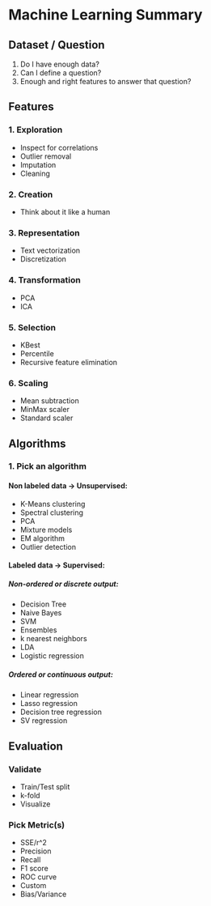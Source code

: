 # Machine Learning Summary

## Dataset / Question
  1. Do I have enough data?
  2. Can I define a question?
  3. Enough and right features to answer that question?

## Features
### 1. Exploration
  * Inspect for correlations
  * Outlier removal
  * Imputation
  * Cleaning
### 2. Creation
  * Think about it like a human
### 3. Representation
  * Text vectorization
  * Discretization
### 4. Transformation
  * PCA
  * ICA
### 5. Selection
  * KBest
  * Percentile
  * Recursive feature elimination
### 6. Scaling
  * Mean subtraction
  * MinMax scaler
  * Standard scaler

## Algorithms
### 1. Pick an algorithm
#### Non labeled data -> Unsupervised:
  * K-Means clustering
  * Spectral clustering
  * PCA
  * Mixture models
  * EM algorithm
  * Outlier detection
#### Labeled data -> Supervised:
##### Non-ordered or discrete output:
  * Decision Tree
  * Naive Bayes
  * SVM
  * Ensembles
  * k nearest neighbors
  * LDA
  * Logistic regression
##### Ordered or continuous output:
  * Linear regression
  * Lasso regression
  * Decision tree regression
  * SV regression

## Evaluation
### Validate
  * Train/Test split
  * k-fold
  * Visualize
### Pick Metric(s)
  * SSE/r^2
  * Precision
  * Recall
  * F1 score
  * ROC curve
  * Custom
  * Bias/Variance
